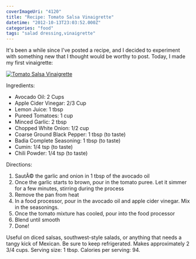 ```yaml
---
coverImageUri: "4120"
title: "Recipe: Tomato Salsa Vinaigrette"
datetime: "2012-10-13T23:03:52.000Z"
categories: "food"
tags: "salad dressing,vinaigrette"
---
```


It's been a while since I've posted a recipe, and I decided to experiment with something new that I thought would be worthy to post. Today, I made my first vinaigrette:

[![](http://assets.brandonmartinez.com/brandonmartinez/2012/10/Tomato-Salsa-Vinaigrette.jpg "Tomato Salsa Vinaigrette")](http://assets.brandonmartinez.com/brandonmartinez/2012/10/Tomato-Salsa-Vinaigrette.jpg)

Ingredients:

- Avocado Oil: 2 Cups
- Apple Cider Vinegar: 2/3 Cup
- Lemon Juice: 1 tbsp
- Pureed Tomatoes: 1 cup
- Minced Garlic: 2 tbsp
- Chopped White Onion: 1/2 cup
- Coarse Ground Black Pepper: 1 tbsp (to taste)
- Badia Complete Seasoning: 1 tbsp (to taste)
- Cumin: 1/4 tsp (to taste)
- Chili Powder: 1/4 tsp (to taste)

Directions:

1. SautÃ© the garlic and onion in 1 tbsp of the avocado oil
2. Once the garlic starts to brown, pour in the tomato puree. Let it simmer for a few minutes, stirring during the process
3. Remove the pan from heat
4. In a food processor, pour in the avocado oil and apple cider vinegar. Mix in the seasonings.
5. Once the tomato mixture has cooled, pour into the food processor
6. Blend until smooth
7. Done!

Useful on diced salsas, southwest-style salads, or anything that needs a tangy kick of Mexican. Be sure to keep refrigerated. Makes approximately 2 3/4 cups. Serving size: 1 tbsp. Calories per serving: 94.
